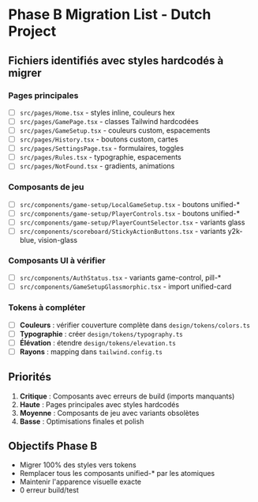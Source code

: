 
# Phase B Migration List - Dutch Project

## Fichiers identifiés avec styles hardcodés à migrer

### Pages principales
- [ ] `src/pages/Home.tsx` - styles inline, couleurs hex
- [ ] `src/pages/GamePage.tsx` - classes Tailwind hardcodées
- [ ] `src/pages/GameSetup.tsx` - couleurs custom, espacements
- [ ] `src/pages/History.tsx` - boutons custom, cartes
- [ ] `src/pages/SettingsPage.tsx` - formulaires, toggles
- [ ] `src/pages/Rules.tsx` - typographie, espacements
- [ ] `src/pages/NotFound.tsx` - gradients, animations

### Composants de jeu
- [ ] `src/components/game-setup/LocalGameSetup.tsx` - boutons unified-*
- [ ] `src/components/game-setup/PlayerControls.tsx` - boutons unified-*
- [ ] `src/components/game-setup/PlayerCountSelector.tsx` - variants glass
- [ ] `src/components/scoreboard/StickyActionButtons.tsx` - variants y2k-blue, vision-glass

### Composants UI à vérifier
- [ ] `src/components/AuthStatus.tsx` - variants game-control, pill-*
- [ ] `src/components/GameSetupGlassmorphic.tsx` - import unified-card

### Tokens à compléter
- [ ] **Couleurs** : vérifier couverture complète dans `design/tokens/colors.ts`
- [ ] **Typographie** : créer `design/tokens/typography.ts`
- [ ] **Élévation** : étendre `design/tokens/elevation.ts`
- [ ] **Rayons** : mapping dans `tailwind.config.ts`

## Priorités
1. **Critique** : Composants avec erreurs de build (imports manquants)
2. **Haute** : Pages principales avec styles hardcodés
3. **Moyenne** : Composants de jeu avec variants obsolètes
4. **Basse** : Optimisations finales et polish

## Objectifs Phase B
- Migrer 100% des styles vers tokens
- Remplacer tous les composants unified-* par les atomiques
- Maintenir l'apparence visuelle exacte
- 0 erreur build/test
